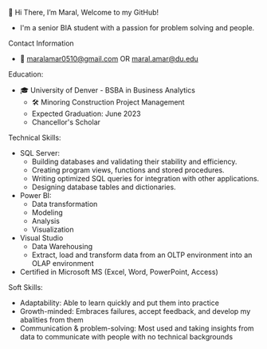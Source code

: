 👋 Hi There, I’m Maral, Welcome to my GitHub!
- I'm a senior BIA student with a passion for problem solving and people.

Contact Information
* :e-mail: maralamar0510@gmail.com OR maral.amar@du.edu

Education:
* :mortar_board: University of Denver - BSBA in Business Analytics
  * :hammer_and_wrench: Minoring Construction Project Management
  * Expected Graduation: June 2023
  * Chancellor's Scholar

Technical Skills:
* SQL Server:
  * Building databases and validating their stability and efficiency.
  * Creating program views, functions and stored procedures.
  * Writing optimized SQL queries for integration with other applications.
  * Designing database tables and dictionaries.
* Power BI:
  * Data transformation
  * Modeling
  * Analysis
  * Visualization
* Visual Studio
  * Data Warehousing 
  * Extract, load and transform data from an OLTP environment into an OLAP environment
* Certified in Microsoft MS (Excel, Word, PowerPoint, Access)

Soft Skills:
- Adaptability: Able to learn quickly and put them into practice
- Growth-minded: Embraces failures, accept feedback, and develop my abalities from them
- Communication & problem-solving: Most used and taking insights from data to communicate with people with no technical backgrounds

<!---
Maralamar/Maralamar is a ✨ special ✨ repository because its `README.md` (this file) appears on your GitHub profile.
You can click the Preview link to take a look at your changes.
--->
